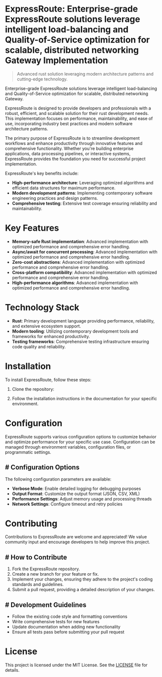 <!-- fallback_ExpressRoute_20251015184208_54319 -->

# ExpressRoute: Enterprise-grade ExpressRoute solutions leverage intelligent load-balancing and Quality-of-Service optimization for scalable, distributed networking Gateway Implementation
> Advanced rust solution leveraging modern architecture patterns and cutting-edge technology.

Enterprise-grade ExpressRoute solutions leverage intelligent load-balancing and Quality-of-Service optimization for scalable, distributed networking Gateway.

ExpressRoute is designed to provide developers and professionals with a robust, efficient, and scalable solution for their rust development needs. This implementation focuses on performance, maintainability, and ease of use, incorporating industry best practices and modern software architecture patterns.

The primary purpose of ExpressRoute is to streamline development workflows and enhance productivity through innovative features and comprehensive functionality. Whether you're building enterprise applications, data processing pipelines, or interactive systems, ExpressRoute provides the foundation you need for successful project implementation.

ExpressRoute's key benefits include:

* **High-performance architecture**: Leveraging optimized algorithms and efficient data structures for maximum performance.
* **Modern development patterns**: Implementing contemporary software engineering practices and design patterns.
* **Comprehensive testing**: Extensive test coverage ensuring reliability and maintainability.

# Key Features

* **Memory-safe Rust implementation**: Advanced implementation with optimized performance and comprehensive error handling.
* **Async/await for concurrent processing**: Advanced implementation with optimized performance and comprehensive error handling.
* **Zero-cost abstractions**: Advanced implementation with optimized performance and comprehensive error handling.
* **Cross-platform compatibility**: Advanced implementation with optimized performance and comprehensive error handling.
* **High-performance algorithms**: Advanced implementation with optimized performance and comprehensive error handling.

# Technology Stack

* **Rust**: Primary development language providing performance, reliability, and extensive ecosystem support.
* **Modern tooling**: Utilizing contemporary development tools and frameworks for enhanced productivity.
* **Testing frameworks**: Comprehensive testing infrastructure ensuring code quality and reliability.

# Installation

To install ExpressRoute, follow these steps:

1. Clone the repository:


2. Follow the installation instructions in the documentation for your specific environment.

# Configuration

ExpressRoute supports various configuration options to customize behavior and optimize performance for your specific use case. Configuration can be managed through environment variables, configuration files, or programmatic settings.

## # Configuration Options

The following configuration parameters are available:

* **Verbose Mode**: Enable detailed logging for debugging purposes
* **Output Format**: Customize the output format (JSON, CSV, XML)
* **Performance Settings**: Adjust memory usage and processing threads
* **Network Settings**: Configure timeout and retry policies

# Contributing

Contributions to ExpressRoute are welcome and appreciated! We value community input and encourage developers to help improve this project.

## # How to Contribute

1. Fork the ExpressRoute repository.
2. Create a new branch for your feature or fix.
3. Implement your changes, ensuring they adhere to the project's coding standards and guidelines.
4. Submit a pull request, providing a detailed description of your changes.

## # Development Guidelines

* Follow the existing code style and formatting conventions
* Write comprehensive tests for new features
* Update documentation when adding new functionality
* Ensure all tests pass before submitting your pull request

# License

This project is licensed under the MIT License. See the [LICENSE](https://github.com/lisaantal/ExpressRoute/blob/main/LICENSE) file for details.
